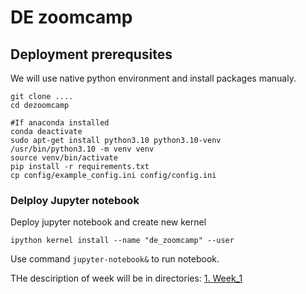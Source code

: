 # DE zoomcamp



## Deployment prerequsites
We will use native python environment and install packages manualy.
```
git clone ....
cd dezoomcamp

#If anaconda installed
conda deactivate
sudo apt-get install python3.10 python3.10-venv
/usr/bin/python3.10 -m venv venv
source venv/bin/activate
pip install -r requirements.txt
cp config/example_config.ini config/config.ini
```

### Delploy Jupyter notebook
Deploy jupyter notebook and create new kernel
```
ipython kernel install --name "de_zoomcamp" --user
```
Use command ``jupyter-notebook&`` to run notebook. 

THe desciription of week will be in directories:
[1. Week_1](week_1/Readme_week_1.md)